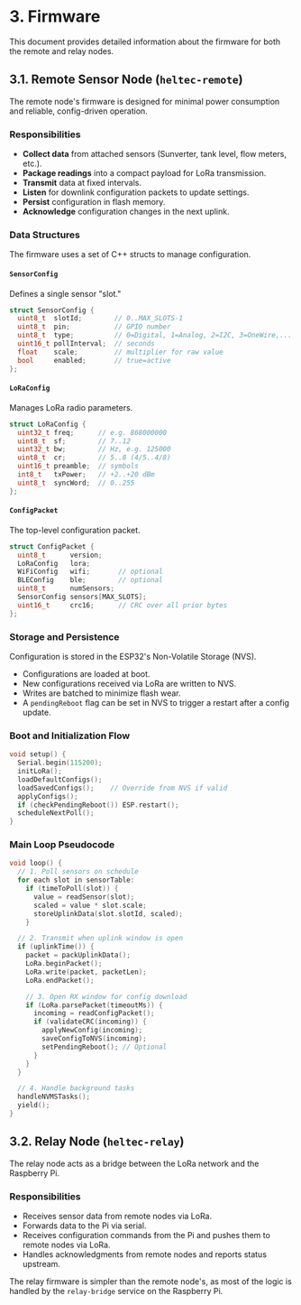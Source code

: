 # 3. Firmware

This document provides detailed information about the firmware for both the remote and relay nodes.

## 3.1. Remote Sensor Node (`heltec-remote`)

The remote node's firmware is designed for minimal power consumption and reliable, config-driven operation.

### Responsibilities

*   **Collect data** from attached sensors (Sunverter, tank level, flow meters, etc.).
*   **Package readings** into a compact payload for LoRa transmission.
*   **Transmit** data at fixed intervals.
*   **Listen** for downlink configuration packets to update settings.
*   **Persist** configuration in flash memory.
*   **Acknowledge** configuration changes in the next uplink.

### Data Structures

The firmware uses a set of C++ structs to manage configuration.

#### `SensorConfig`

Defines a single sensor "slot."

```cpp
struct SensorConfig {
  uint8_t  slotId;        // 0..MAX_SLOTS-1
  uint8_t  pin;           // GPIO number
  uint8_t  type;          // 0=Digital, 1=Analog, 2=I2C, 3=OneWire,...
  uint16_t pollInterval;  // seconds
  float    scale;         // multiplier for raw value
  bool     enabled;       // true=active
};
```

#### `LoRaConfig`

Manages LoRa radio parameters.

```cpp
struct LoRaConfig {
  uint32_t freq;      // e.g. 868000000
  uint8_t  sf;        // 7..12
  uint32_t bw;        // Hz, e.g. 125000
  uint8_t  cr;        // 5..8 (4/5..4/8)
  uint16_t preamble;  // symbols
  int8_t   txPower;   // +2..+20 dBm
  uint8_t  syncWord;  // 0..255
};
```

#### `ConfigPacket`

The top-level configuration packet.

```cpp
struct ConfigPacket {
  uint8_t      version;
  LoRaConfig   lora;
  WiFiConfig   wifi;       // optional
  BLEConfig    ble;        // optional
  uint8_t      numSensors;
  SensorConfig sensors[MAX_SLOTS];
  uint16_t     crc16;      // CRC over all prior bytes
};
```

### Storage and Persistence

Configuration is stored in the ESP32's Non-Volatile Storage (NVS).

*   Configurations are loaded at boot.
*   New configurations received via LoRa are written to NVS.
*   Writes are batched to minimize flash wear.
*   A `pendingReboot` flag can be set in NVS to trigger a restart after a config update.

### Boot and Initialization Flow

```cpp
void setup() {
  Serial.begin(115200);
  initLoRa();
  loadDefaultConfigs();
  loadSavedConfigs();    // Override from NVS if valid
  applyConfigs();
  if (checkPendingReboot()) ESP.restart();
  scheduleNextPoll();
}
```

### Main Loop Pseudocode

```cpp
void loop() {
  // 1. Poll sensors on schedule
  for each slot in sensorTable:
    if (timeToPoll(slot)) {
      value = readSensor(slot);
      scaled = value * slot.scale;
      storeUplinkData(slot.slotId, scaled);
    }

  // 2. Transmit when uplink window is open
  if (uplinkTime()) {
    packet = packUplinkData();
    LoRa.beginPacket();
    LoRa.write(packet, packetLen);
    LoRa.endPacket();

    // 3. Open RX window for config download
    if (LoRa.parsePacket(timeoutMs)) {
      incoming = readConfigPacket();
      if (validateCRC(incoming)) {
        applyNewConfig(incoming);
        saveConfigToNVS(incoming);
        setPendingReboot(); // Optional
      }
    }
  }

  // 4. Handle background tasks
  handleNVMSTasks();
  yield();
}
```

## 3.2. Relay Node (`heltec-relay`)

The relay node acts as a bridge between the LoRa network and the Raspberry Pi.

### Responsibilities

*   Receives sensor data from remote nodes via LoRa.
*   Forwards data to the Pi via serial.
*   Receives configuration commands from the Pi and pushes them to remote nodes via LoRa.
*   Handles acknowledgments from remote nodes and reports status upstream.

The relay firmware is simpler than the remote node's, as most of the logic is handled by the `relay-bridge` service on the Raspberry Pi.
